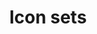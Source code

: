 ---
title: Icon sets
description: The best free and paid icon sets for your next project.
icon: 
layout: listing
section: Resources
---
